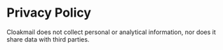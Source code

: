 # Privacy Policy

Cloakmail does not collect personal or analytical information, nor does it share data with third parties.

